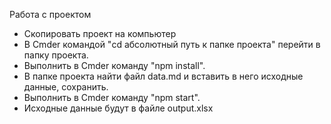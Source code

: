 Работа с проектом
- Скопировать проект на компьютер
- В Cmder командой "cd абсолютный путь к папке проекта" перейти в папку проекта.
- Выполнить в Cmder команду "npm install".
- В папке проекта найти файл data.md и вставить в него исходные данные, сохранить.
- Выполнить в Cmder команду "npm start".
- Исходные данные будут в файле output.xlsx